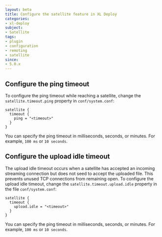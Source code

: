 ```yaml
---
layout: beta
title: Configure the satellite feature in XL Deploy
categories:
- xl-deploy
subject:
- Satellite
tags:
- plugin
- configuration
- remoting
- satellite
since:
- 5.0.x
---
```


## Configure the ping timeout

To configure the ping timeout while reaching a satellite, change the `satellite.timeout.ping` property in `conf/system.conf`:

    satellite {
      timeout {
        ping = "<timeout>"
      }
    }

You can specify the ping timeout in milliseconds, seconds, or minutes. For example, `100 ms` or `10 seconds`.

## Configure the upload idle timeout

The upload idle timeout occurs when a satellite has accepted an incoming streaming connection but does not seed to accept the uploaded file. This prevents unused TCP connections from remaining open. To configure the upload idle timeout, change the `satellite.timeout.upload.idle` property in the file `conf/system.conf`:

    satellite {
      timeout {
        upload.idle = "<timeout>"
      }
    }

You can specify the ping timeout in milliseconds, seconds, or minutes. For example, `100 ms` or `10 seconds`.

